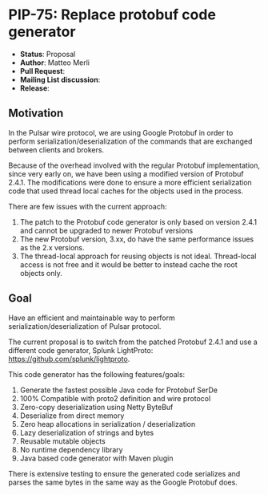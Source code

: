 # PIP-75: Replace protobuf code generator

* **Status**: Proposal
* **Author**: Matteo Merli
* **Pull Request**:
* **Mailing List discussion**:
* **Release**:

## Motivation

In the Pulsar wire protocol, we are using Google Protobuf in order to perform
serialization/deserialization of the commands that are exchanged between
clients and brokers.

Because of the overhead involved with the regular Protobuf implementation, since
very early on, we have been using a modified version of Protobuf 2.4.1.
The modifications were done to ensure a more efficient serialization code that
used thread local caches for the objects used in the process.

There are few issues with the current approach:
 1. The patch to the Protobuf code generator is only based on version 2.4.1 and
    cannot be upgraded to newer Protobuf versions
 2. The new Protobuf version, 3.xx, do have the same performance issues as the
    2.x versions.
 3. The thread-local approach for reusing objects is not ideal. Thread-local
    access is not free and it would be better to instead cache the root objects
    only.

## Goal

Have an efficient and maintainable way to perform serialization/deserialization
of Pulsar protocol.

The current proposal is to switch from the patched Protobuf 2.4.1 and use a
different code generator, Splunk LightProto: https://github.com/splunk/lightproto.

This code generator has the following features/goals:

 1. Generate the fastest possible Java code for Protobuf SerDe
 2. 100% Compatible with proto2 definition and wire protocol
 3. Zero-copy deserialization using Netty ByteBuf
 4. Deserialize from direct memory
 5. Zero heap allocations in serialization / deserialization
 6. Lazy deserialization of strings and bytes
 7. Reusable mutable objects
 8. No runtime dependency library
 9. Java based code generator with Maven plugin

There is extensive testing to ensure the generated code serializes and parses
the same bytes in the same way as the Google Protobuf does.
